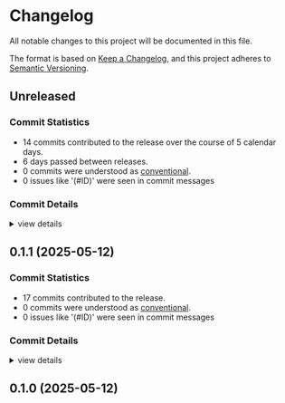 # Changelog

All notable changes to this project will be documented in this file.

The format is based on [Keep a Changelog](https://keepachangelog.com/en/1.0.0/),
and this project adheres to [Semantic Versioning](https://semver.org/spec/v2.0.0.html).

## Unreleased

### Commit Statistics

<csr-read-only-do-not-edit/>

 - 14 commits contributed to the release over the course of 5 calendar days.
 - 6 days passed between releases.
 - 0 commits were understood as [conventional](https://www.conventionalcommits.org).
 - 0 issues like '(#ID)' were seen in commit messages

### Commit Details

<csr-read-only-do-not-edit/>

<details><summary>view details</summary>

 * **Uncategorized**
    - UPdated Changelog ([`1d3cda7`](https://github.com/Green-Nova/natural-earth-basemap/commit/1d3cda756c57e5eb47fef815dabf5843aa332e38))
    - Updated CHANGELOG ([`2896c80`](https://github.com/Green-Nova/natural-earth-basemap/commit/2896c807d7cf6808bc29180cdf4920e57dfdcb55))
    - Added comment ([`01974f3`](https://github.com/Green-Nova/natural-earth-basemap/commit/01974f3792571302b1fdb41fc74a0d1d52fde367))
    - Refactoring code ([`a670e1f`](https://github.com/Green-Nova/natural-earth-basemap/commit/a670e1fdd340a4292d3407d656e943acf9502da3))
    - Adding in text ([`3ac0b5f`](https://github.com/Green-Nova/natural-earth-basemap/commit/3ac0b5f5dd91df1e39215431f6f987f7fd185c6e))
    - Deleted Map.png ([`9f9e87b`](https://github.com/Green-Nova/natural-earth-basemap/commit/9f9e87bcd712e55359df8ac9f5f7990de6b8d2a5))
    - Refactoring ([`d4b562d`](https://github.com/Green-Nova/natural-earth-basemap/commit/d4b562d8ac07cfb65b4f41a3dfbe3f3dc2ec7b65))
    - Added new style ([`0ab4f4a`](https://github.com/Green-Nova/natural-earth-basemap/commit/0ab4f4a8f779eb134e4462c336803094006867c2))
    - Improving Styles ([`22e5d43`](https://github.com/Green-Nova/natural-earth-basemap/commit/22e5d4321aba7fbc09ab67b7b7d23d1c834fa345))
    - Initial commit for v0.1.2 ([`b8aa15a`](https://github.com/Green-Nova/natural-earth-basemap/commit/b8aa15a49e702c5b48ba677c26aa354c16e8beb0))
    - Debugging code ([`4f4764a`](https://github.com/Green-Nova/natural-earth-basemap/commit/4f4764a4dbf158db08b54294d6c240fb2eeb8262))
    - Added globe with clipping ([`ef11ec8`](https://github.com/Green-Nova/natural-earth-basemap/commit/ef11ec8b2687245bdf36beb9a45da25bf6848a26))
    - Implementing glob back surface culling ([`3c3a9ad`](https://github.com/Green-Nova/natural-earth-basemap/commit/3c3a9ad04f459fa99679ab9203b88f8627d2e091))
    - Implementing label names ([`5ba0116`](https://github.com/Green-Nova/natural-earth-basemap/commit/5ba0116b66678ecae1374e76c348faff39d72d49))
</details>

## 0.1.1 (2025-05-12)

### Commit Statistics

<csr-read-only-do-not-edit/>

 - 17 commits contributed to the release.
 - 0 commits were understood as [conventional](https://www.conventionalcommits.org).
 - 0 issues like '(#ID)' were seen in commit messages

### Commit Details

<csr-read-only-do-not-edit/>

<details><summary>view details</summary>

 * **Uncategorized**
    - Release natural-earth-basemap v0.1.1 ([`fe3e023`](https://github.com/Green-Nova/natural-earth-basemap/commit/fe3e0231b6409d929e5f4c8bc9c6ea36725a3388))
    - Release natural-earth-basemap v0.1.0 ([`f61a2a2`](https://github.com/Green-Nova/natural-earth-basemap/commit/f61a2a25deb72581a0a0a25c64ad24ca6ccb1002))
    - Adjusting changelogs prior to release of natural-earth-basemap v0.1.0 ([`dc76f71`](https://github.com/Green-Nova/natural-earth-basemap/commit/dc76f71189d5f25d031e6ca51e357934057f9d07))
    - Adjusting changelogs prior to release of natural-earth-basemap v0.1.0 ([`a2ac987`](https://github.com/Green-Nova/natural-earth-basemap/commit/a2ac987ed08d5f9f95b363b1206b0337a21876ec))
    - Adjusting changelogs prior to release of natural-earth-basemap v0.1.0 ([`4b6b583`](https://github.com/Green-Nova/natural-earth-basemap/commit/4b6b583ab8fa0496697a5fcd7faf6a541434d41c))
    - Updating changelog ([`99253cb`](https://github.com/Green-Nova/natural-earth-basemap/commit/99253cbe0ec1048fb07a92b52da48a500818493c))
    - Adjusting changelogs prior to release of natural-earth-basemap v0.1.0 ([`08a2db7`](https://github.com/Green-Nova/natural-earth-basemap/commit/08a2db77eddba54bfa296807f644247448c5e873))
    - Adjusting changelogs prior to release of natural-earth-basemap v0.1.0 ([`2aebad5`](https://github.com/Green-Nova/natural-earth-basemap/commit/2aebad5abe8c415a6960a0d50d9b02309be31a63))
    - Created CHANGELOG.md ([`1f5bb7e`](https://github.com/Green-Nova/natural-earth-basemap/commit/1f5bb7e625b29afdd499c9492a1993ace1f27378))
    - Added some comments ([`5d5c524`](https://github.com/Green-Nova/natural-earth-basemap/commit/5d5c524cfe3cfb86a72679082cc61c378a4c8663))
    - Added new ocean style ([`5ae1838`](https://github.com/Green-Nova/natural-earth-basemap/commit/5ae18386362010e99273f3d7de2a50298be463a4))
    - Refactoring code ([`06b4003`](https://github.com/Green-Nova/natural-earth-basemap/commit/06b40035ea5d81e9153d8ef49d9f7979c1973b9d))
    - Updated Cargo.toml ([`57b2b99`](https://github.com/Green-Nova/natural-earth-basemap/commit/57b2b9993c1b314800db6dc0be5f5a9e5a612272))
    - Ran clippy ([`e3ced1c`](https://github.com/Green-Nova/natural-earth-basemap/commit/e3ced1cfdf1e6947f6ce79830f755dcf4cd7c9a6))
    - Extended Cargo.toml ([`85c1582`](https://github.com/Green-Nova/natural-earth-basemap/commit/85c15824a2e6d0fda6b8ab2025c81f804de3814d))
    - Adding an example ([`83ee843`](https://github.com/Green-Nova/natural-earth-basemap/commit/83ee843663a5ae95f946313d9108b5ddde017e9e))
    - Initial Commit ([`b8f49df`](https://github.com/Green-Nova/natural-earth-basemap/commit/b8f49df92cc2fe3eaefc4c4654ba8e98adc0443d))
</details>

## 0.1.0 (2025-05-12)

